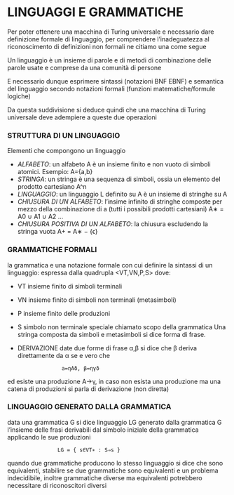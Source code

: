 # LINGUAGGI E GRAMMATICHE
Per poter ottenere una macchina di Turing universale e necessario dare definizione formale di linguaggio, per comprendere l’inadeguatezza al riconoscimento di definizioni non formali ne citiamo una come segue

Un linguaggio è un insieme di parole e di metodi di combinazione delle parole usate e comprese da una comunità di persone

E necessario dunque esprimere sintassi (notazioni BNF EBNF) e semantica del linguaggio secondo notazioni formali (funzioni matematiche/formule logiche)

Da questa suddivisione si deduce quindi che una macchina di Turing universale deve adempiere a queste due operazioni

### STRUTTURA DI UN LINGUAGGIO
Elementi che compongono un linguaggio

- *ALFABETO*: un alfabeto A è un insieme finito e non vuoto di simboli atomici. Esempio: A={a,b}
- *STRINGA*: un stringa è una sequenza di simboli, ossia un elemento del prodotto cartesiano A^n
- *LINGUAGGIO*: un linguaggio L definito su A è un insieme di stringhe su A
- *CHIUSURA DI UN ALFABETO*: l’insime infinito di stringhe composte per mezzo della combinazione di a (tutti i possibili prodotti cartesiani) A∗ = A0 ∪ A1 ∪ A2 ...
- *CHIUSURA POSITIVA DI UN ALFABETO*: la chiusura escludendo la stringa vuota A+ = A∗ − {ϵ}
  
### GRAMMATICHE FORMALI
la grammatica e una notazione formale con cui definire la sintassi di un linguaggio: espressa dalla quadrupla <VT,VN,P,S> dove:

- VT insieme finito di simboli terminali
- VN insieme finito di simboli non terminali (metasimboli)
- P insieme finito delle produzioni
- S simbolo non terminale speciale chiamato scopo della grammatica
Una stringa composta da simboli e metasimboli si dice forma di frase.

- DERIVAZIONE
date due forme di frase α,β si dice che β deriva direttamente da α se e vero che

                    a=ηAδ, β=ηγδ

ed esiste una produzione A→γ, in caso non esista una produzione ma una catena di produzioni si parla di derivazione (non diretta)

### LINGUAGGIO GENERATO DALLA GRAMMATICA
data una grammatica G si dice linguaggio LG generato dalla grammatica G l’insieme delle frasi derivabili dal simbolo iniziale della grammatica applicando le sue produzioni

                    LG = { s∈VT∗ : S⇒s }
                    
quando due grammatiche producono lo stesso linguaggio si dice che sono equivalenti, stabilire se due grammatiche sono equivalenti e un problema indecidibile, inoltre grammatiche diverse ma equivalenti potrebbero necessitare di riconoscitori diversi
